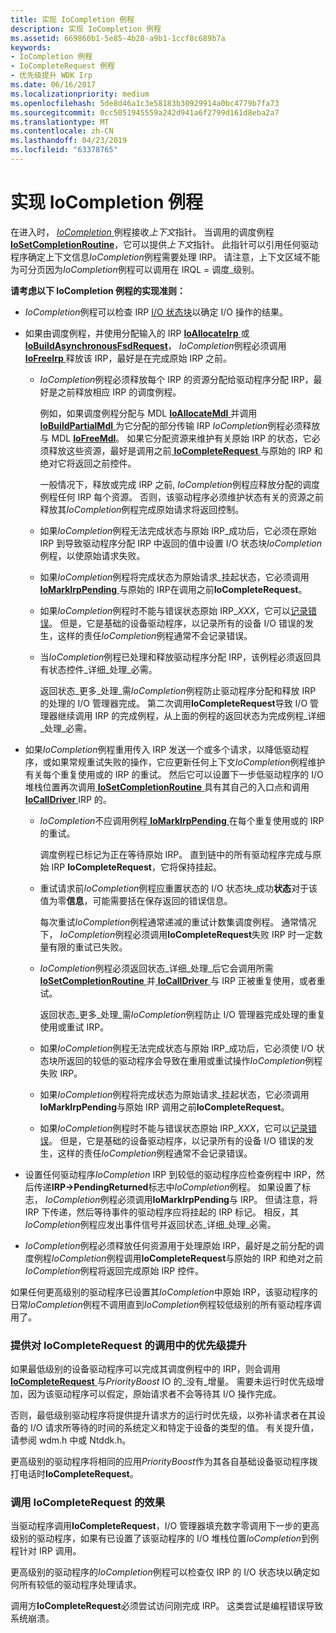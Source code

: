 ```yaml
---
title: 实现 IoCompletion 例程
description: 实现 IoCompletion 例程
ms.assetid: 669860b1-5e85-4b28-a9b1-1ccf8c689b7a
keywords:
- IoCompletion 例程
- IoCompleteRequest 例程
- 优先级提升 WDK Irp
ms.date: 06/16/2017
ms.localizationpriority: medium
ms.openlocfilehash: 5de8d46a1c3e58183b30929914a0bc4779b7fa73
ms.sourcegitcommit: 0cc5051945559a242d941a6f2799d161d8eba2a7
ms.translationtype: MT
ms.contentlocale: zh-CN
ms.lasthandoff: 04/23/2019
ms.locfileid: "63378765"
---
```

# <a name="implementing-an-iocompletion-routine"></a>实现 IoCompletion 例程





在进入时， [ *IoCompletion* ](https://msdn.microsoft.com/library/windows/hardware/ff548354)例程接收*上下文*指针。 当调用的调度例程[ **IoSetCompletionRoutine**](https://msdn.microsoft.com/library/windows/hardware/ff549679)，它可以提供*上下文*指针。 此指针可以引用任何驱动程序确定上下文信息*IoCompletion*例程需要处理 IRP。 请注意，上下文区域不能为可分页因为*IoCompletion*例程可以调用在 IRQL = 调度\_级别。

**请考虑以下 IoCompletion 例程的实现准则：**

-   *IoCompletion*例程可以检查 IRP [I/O 状态块](i-o-status-blocks.md)以确定 I/O 操作的结果。

-   如果由调度例程，并使用分配输入的 IRP [ **IoAllocateIrp** ](https://msdn.microsoft.com/library/windows/hardware/ff548257)或[ **IoBuildAsynchronousFsdRequest**](https://msdn.microsoft.com/library/windows/hardware/ff548310)， *IoCompletion*例程必须调用[ **IoFreeIrp** ](https://msdn.microsoft.com/library/windows/hardware/ff549113)释放该 IRP，最好是在完成原始 IRP 之前。

    -   *IoCompletion*例程必须释放每个 IRP 的资源分配给驱动程序分配 IRP，最好是之前释放相应 IRP 的调度例程。

        例如，如果调度例程分配与 MDL [ **IoAllocateMdl** ](https://msdn.microsoft.com/library/windows/hardware/ff548263)并调用[ **IoBuildPartialMdl** ](https://msdn.microsoft.com/library/windows/hardware/ff548324)为它分配的部分传输 IRP *IoCompletion*例程必须释放与 MDL [ **IoFreeMdl**](https://msdn.microsoft.com/library/windows/hardware/ff549126)。 如果它分配资源来维护有关原始 IRP 的状态，它必须释放这些资源，最好是调用之前[ **IoCompleteRequest** ](https://msdn.microsoft.com/library/windows/hardware/ff548343)与原始的 IRP 和绝对它将返回之前控件。

        一般情况下，释放或完成 IRP 之前, *IoCompletion*例程应释放分配的调度例程任何 IRP 每个资源。 否则，该驱动程序必须维护状态有关的资源之前释放其*IoCompletion*例程完成原始请求将返回控制。

    -   如果*IoCompletion*例程无法完成状态与原始 IRP\_成功后，它必须在原始 IRP 到导致驱动程序分配 IRP 中返回的值中设置 I/O 状态块*IoCompletion*例程，以使原始请求失败。

    -   如果*IoCompletion*例程将完成状态为原始请求\_挂起状态，它必须调用[ **IoMarkIrpPending** ](https://msdn.microsoft.com/library/windows/hardware/ff549422)与原始的 IRP在调用之前**IoCompleteRequest**。

    -   如果*IoCompletion*例程时不能与错误状态原始 IRP\_*XXX*，它可以[记录错误](logging-errors.md)。 但是，它是基础的设备驱动程序，以记录所有的设备 I/O 错误的发生，这样的责任*IoCompletion*例程通常不会记录错误。

    -   当*IoCompletion*例程已处理和释放驱动程序分配 IRP，该例程必须返回具有状态控件\_详细\_处理\_必需。

        返回状态\_更多\_处理\_需*IoCompletion*例程防止驱动程序分配和释放 IRP 的处理的 I/O 管理器完成。 第二次调用**IoCompleteRequest**导致 I/O 管理器继续调用 IRP 的完成例程，从上面的例程的返回状态为完成例程\_详细\_处理\_必需。

-   如果*IoCompletion*例程重用传入 IRP 发送一个或多个请求，以降低驱动程序，或如果常规重试失败的操作，它应更新任何上下文*IoCompletion*例程维护有关每个重复使用或的 IRP 的重试。 然后它可以设置下一步低驱动程序的 I/O 堆栈位置再次调用[ **IoSetCompletionRoutine** ](https://msdn.microsoft.com/library/windows/hardware/ff549679)具有其自己的入口点和调用[ **IoCallDriver** ](https://msdn.microsoft.com/library/windows/hardware/ff548336) IRP 的。

    -   *IoCompletion*不应调用例程[ **IoMarkIrpPending** ](https://msdn.microsoft.com/library/windows/hardware/ff549422)在每个重复使用或的 IRP 的重试。

        调度例程已标记为正在等待原始 IRP。 直到链中的所有驱动程序完成与原始 IRP **IoCompleteRequest**，它将保持挂起。

    -   重试请求前*IoCompletion*例程应重置状态的 I/O 状态块\_成功**状态**对于该值为零**信息**，可能需要括在保存返回的错误信息。

        每次重试*IoCompletion*例程通常递减的重试计数集调度例程。 通常情况下， *IoCompletion*例程必须调用**IoCompleteRequest**失败 IRP 时一定数量有限的重试已失败。

    -   *IoCompletion*例程必须返回状态\_详细\_处理\_后它会调用所需[ **IoSetCompletionRoutine** ](https://msdn.microsoft.com/library/windows/hardware/ff549679)并[ **IoCallDriver** ](https://msdn.microsoft.com/library/windows/hardware/ff548336)与 IRP 正被重复使用，或者重试。

        返回状态\_更多\_处理\_需*IoCompletion*例程防止 I/O 管理器完成处理的重复使用或重试 IRP。

    -   如果*IoCompletion*例程无法完成状态与原始 IRP\_成功后，它必须使 I/O 状态块所返回的较低的驱动程序会导致在重用或重试操作*IoCompletion*例程失败 IRP。

    -   如果*IoCompletion*例程将完成状态为原始请求\_挂起状态，它必须调用**IoMarkIrpPending**与原始 IRP 调用之前**IoCompleteRequest**。
    -   如果*IoCompletion*例程时不能与错误状态原始 IRP\_*XXX*，它可以[记录错误](logging-errors.md)。 但是，它是基础的设备驱动程序，以记录所有的设备 I/O 错误的发生，这样的责任*IoCompletion*例程通常不会记录错误。

-   设置任何驱动程序*IoCompletion* IRP 到较低的驱动程序应检查例程中 IRP，然后传递**IRP-&gt;PendingReturned**标志中*IoCompletion*例程。 如果设置了标志， *IoCompletion*例程必须调用**IoMarkIrpPending**与 IRP。 但请注意，将 IRP 下传递，然后等待事件的驱动程序应将挂起的 IRP 标记。 相反，其*IoCompletion*例程应发出事件信号并返回状态\_详细\_处理\_必需。

-   *IoCompletion*例程必须释放任何资源用于处理原始 IRP，最好是之前分配的调度例程*IoCompletion*例程调用**IoCompleteRequest**与原始的 IRP 和绝对之前*IoCompletion*例程将返回完成原始 IRP 控件。

如果任何更高级别的驱动程序已设置其*IoCompletion*中原始 IRP，该驱动程序的日常*IoCompletion*例程不调用直到*IoCompletion*例程较低级别的所有驱动程序调用了。

### <a name="supplying-a-priority-boost-in-calls-to-iocompleterequest"></a>提供对 IoCompleteRequest 的调用中的优先级提升

如果最低级别的设备驱动程序可以完成其调度例程中的 IRP，则会调用[ **IoCompleteRequest** ](https://msdn.microsoft.com/library/windows/hardware/ff548343)与*PriorityBoost* IO 的\_没有\_增量。 需要未运行时优先级增加，因为该驱动程序可以假定，原始请求者不会等待其 I/O 操作完成。

否则，最低级别驱动程序将提供提升请求方的运行时优先级，以弥补请求者在其设备的 I/O 请求所等待的时间的系统定义和特定于设备的类型的值。 有关提升值，请参阅 wdm.h 中或 Ntddk.h。

更高级别的驱动程序将相同的应用*PriorityBoost*作为其各自基础设备驱动程序拨打电话时**IoCompleteRequest**。

### <a name="effect-of-calling-iocompleterequest"></a>调用 IoCompleteRequest 的效果

当驱动程序调用**IoCompleteRequest**，I/O 管理器填充数字零调用下一步的更高级别的驱动程序，如果有已设置了该驱动程序的 I/O 堆栈位置*IoCompletion*到例程针对 IRP 调用。

更高级别的驱动程序的*IoCompletion*例程可以检查仅 IRP 的 I/O 状态块以确定如何所有较低的驱动程序处理请求。

调用方**IoCompleteRequest**必须尝试访问刚完成 IRP。 这类尝试是编程错误导致系统崩溃。

 

 




